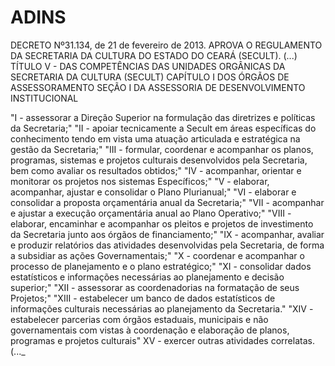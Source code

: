 # ADINS

DECRETO Nº31.134, de 21 de fevereiro de 2013. APROVA O REGULAMENTO DA SECRETARIA DA CULTURA DO ESTADO DO CEARÁ (SECULT).
(...)
TÍTULO V - DAS COMPETÊNCIAS DAS UNIDADES ORGÂNICAS DA SECRETARIA DA CULTURA (SECULT)
CAPÍTULO I
DOS ÓRGÃOS DE ASSESSORAMENTO
SEÇÃO I
DA ASSESSORIA DE DESENVOLVIMENTO INSTITUCIONAL

"I - assessorar a Direção Superior na formulação das diretrizes e
políticas da Secretaria;"
"II - apoiar tecnicamente a Secult em áreas específicas do
conhecimento tendo em vista uma atuação articulada e estratégica na
gestão da Secretaria;"
"III - formular, coordenar e acompanhar os planos, programas,
sistemas e projetos culturais desenvolvidos pela Secretaria, bem como
avaliar os resultados obtidos;"
"IV - acompanhar, orientar e monitorar os projetos nos sistemas
Específicos;"
"V - elaborar, acompanhar, ajustar e consolidar o Plano
Plurianual;"
"VI - elaborar e consolidar a proposta orçamentária anual da
Secretaria;"
"VII - acompanhar e ajustar a execução orçamentária anual ao
Plano Operativo;"
"VIII - elaborar, encaminhar e acompanhar os pleitos e projetos
de investimento da Secretaria junto aos órgãos de financiamento;"
"IX - acompanhar, avaliar e produzir relatórios das atividades
desenvolvidas pela Secretaria, de forma a subsidiar as ações
Governamentais;"
"X - coordenar e acompanhar o processo de planejamento e o
plano estratégico;"
"XI - consolidar dados estatísticos e informações necessárias ao
planejamento e decisão superior;"
"XII - assessorar as coordenadorias na formatação de seus
Projetos;"
"XIII - estabelecer um banco de dados estatísticos de informações
culturais necessárias ao planejamento da Secretaria."
"XIV - estabelecer parcerias com órgãos estaduais, municipais e
não governamentais com vistas à coordenação e elaboração de planos,
programas e projetos culturais"
XV - exercer outras atividades correlatas.
(..._

